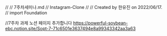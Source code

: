 //
//  7주차세미나.md
//  Instagram-Clone
//
//  Created by 한유진 on 2022/06/17.
//
import Foundation

//7주차 과제 노션 페이지 추가합니다
https://powerful-soybean-ebc.notion.site/Sopt-7-71c6501e3637494e8a99343342aa3a63

